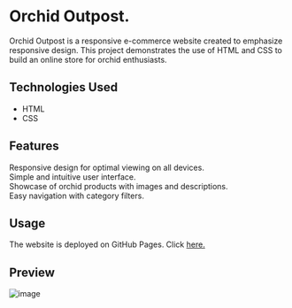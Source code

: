 # Orchid Outpost. 

Orchid Outpost is a responsive e-commerce website created to emphasize responsive design. This project demonstrates the use of HTML and CSS to build an online store for orchid enthusiasts.

## Technologies Used

- HTML
- CSS

## Features

Responsive design for optimal viewing on all devices. <br>
Simple and intuitive user interface.<br>
Showcase of orchid products with images and descriptions.<br>
Easy navigation with category filters.<br>

## Usage

The website is deployed on GitHub Pages. 
Click <a href="https://quynguy.github.io/responsive_html_css_e-commerce/">here.</a>   

## Preview 

![image](https://github.com/quynguy/responsive_html_css_e-commerce/assets/106893103/2953212f-e3b4-4b8a-9e5c-d386e78dfedf)
